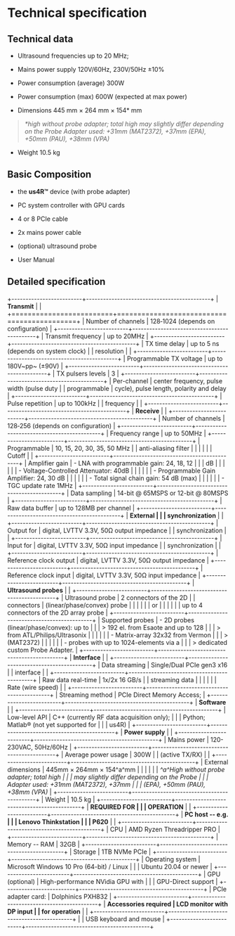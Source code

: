 # Technical specification

## Technical data

-   Ultrasound frequencies up to 20 MHz;

-   Mains power supply 120V/60Hz, 230V/50Hz ±10%

-   Power consumption (average) 300W

-   Power consumption (max) 600W (expected at max power)

-   Dimensions 445 mm × 264 mm × 154\* mm

> *\*high without probe adapter; total high may slightly differ
> depending on the Probe Adapter used: +31mm (MAT2372), +37mm (EPA),
> +50mm (PAU), +38mm (VPA)*

-   Weight 10.5 kg

## Basic Composition

-   the **us4R™** device (with probe adapter)

-   PC system controller with GPU cards

-   4 or 8 PCIe cable

-   2x mains power cable

-   (optional) ultrasound probe

-   User Manual

## Detailed specification

+-------------------------+--------------------------------------------+
| **Transmit**            |                                            |
+=========================+============================================+
| Number of channels      | 128‑1024 (depends on configuration)        |
+-------------------------+--------------------------------------------+
| Transmit frequency      | up to 20MHz                                |
+-------------------------+--------------------------------------------+
| TX time delay           | up to 5 ns (depends on system clock)       |
| resolution              |                                            |
+-------------------------+--------------------------------------------+
| Programmable TX voltage | up to 180V~pp~ (±90V)                      |
+-------------------------+--------------------------------------------+
| TX pulsers levels       | 3                                          |
+-------------------------+--------------------------------------------+
| Per-channel             | center frequency, pulse width (pulse duty  |
| programmable            | cycle), pulse length, polarity and delay   |
+-------------------------+--------------------------------------------+
| Pulse repetition        | up to 100kHz                               |
| frequency               |                                            |
+-------------------------+--------------------------------------------+
| **Receive**             |                                            |
+-------------------------+--------------------------------------------+
| Number of channels      | 128‑256 (depends on configuration)         |
+-------------------------+--------------------------------------------+
| Frequency range         | up to 50MHz                                |
+-------------------------+--------------------------------------------+
| Programmable            | 10, 15, 20, 30, 35, 50 MHz                 |
| anti-aliasing filter    |                                            |
|                         |                                            |
| Cutoff                  |                                            |
+-------------------------+--------------------------------------------+
| Amplifier gain          | -   LNA with programmable gain: 24, 18, 12 |
|                         |     dB                                     |
|                         |                                            |
|                         | -   Voltage-Controlled Attenuator: 40dB    |
|                         |                                            |
|                         | -   Programmable Gain Amplifier: 24, 30 dB |
|                         |                                            |
|                         | -   Total signal chain gain: 54 dB (max)   |
|                         |                                            |
|                         | -   TGC update rate 1MHz                   |
+-------------------------+--------------------------------------------+
| Data sampling           | 14-bit @ 65MSPS or 12-bit @ 80MSPS         |
+-------------------------+--------------------------------------------+
| Raw data buffer         | up to 128MB per channel                    |
+-------------------------+--------------------------------------------+
| **External              |                                            |
| synchronization**       |                                            |
+-------------------------+--------------------------------------------+
| Output for              | digital, LVTTV 3.3V, 50Ω output impedance  |
| synchronization         |                                            |
+-------------------------+--------------------------------------------+
| Input for               | digital, LVTTV 3.3V, 50Ω input impedance   |
| synchronization         |                                            |
+-------------------------+--------------------------------------------+
| Reference clock output  | digital, LVTTV 3.3V, 50Ω output impedance  |
+-------------------------+--------------------------------------------+
| Reference clock input   | digital, LVTTV 3.3V, 50Ω input impedance   |
+-------------------------+--------------------------------------------+
| **Ultrasound probes**   |                                            |
+-------------------------+--------------------------------------------+
| Ultrasound probe        | 2 connectors of the 2D                     |
| connectors              | (linear/phase/convex) probe                |
|                         |                                            |
|                         | or                                         |
|                         |                                            |
|                         | up to 4 connectors of the 2D array probe   |
+-------------------------+--------------------------------------------+
| Supported probes        | -   2D probes (linear/phase/convex): up to |
|                         |     > 192 el. from Esaote and up to 128    |
|                         |     > from ATL/Philips/Ultrasonix          |
|                         |                                            |
|                         | -   Matrix-array 32x32 from Vermon         |
|                         |     > (MAT2372)                            |
|                         |                                            |
|                         | -   probes with up to 1024-elements via a  |
|                         |     > dedicated custom Probe Adapter.      |
+-------------------------+--------------------------------------------+
| **Interface**           |                                            |
+-------------------------+--------------------------------------------+
| Data streaming          | Single/Dual PCIe gen3 x16                  |
| interface               |                                            |
+-------------------------+--------------------------------------------+
| Raw data real-time      | 1x/2x 16 GB/s                              |
| streaming data          |                                            |
|                         |                                            |
| Rate (wire speed)       |                                            |
+-------------------------+--------------------------------------------+
| Streaming method        | PCIe Direct Memory Access;                 |
+-------------------------+--------------------------------------------+
| **Software**            |                                            |
+-------------------------+--------------------------------------------+
| Low-level API           | C++ (currently RF data acquisition only);  |
|                         | Python; Matlab® (not yet supported for     |
|                         | us4R)                                      |
+-------------------------+--------------------------------------------+
| **Power supply**        |                                            |
+-------------------------+--------------------------------------------+
| Mains power             | 120-230VAC, 50Hz/60Hz                      |
+-------------------------+--------------------------------------------+
| Average power usage     | 300W                                       |
| (active TX/RX)          |                                            |
+-------------------------+--------------------------------------------+
| External dimensions     | 445mm × 264mm × 154^a^mm                   |
|                         |                                            |
|                         | *^a^High without probe adapter; total high |
|                         | may slightly differ depending on the Probe |
|                         | Adapter used: +31mm (*MAT2372*), +37mm     |
|                         | (EPA), +50mm (PAU), +38mm (VPA)*           |
+-------------------------+--------------------------------------------+
| Weight                  | 10.5 kg                                    |
+-------------------------+--------------------------------------------+
| **REQUIRED FOR          |                                            |
| OPERATION**             |                                            |
+-------------------------+--------------------------------------------+
| **PC host -- e.g.       |                                            |
| Lenovo Thinkstation     |                                            |
| P620**                  |                                            |
+-------------------------+--------------------------------------------+
| CPU                     | AMD Ryzen Threadripper PRO                 |
+-------------------------+--------------------------------------------+
| Memory -- RAM           | 32GB                                       |
+-------------------------+--------------------------------------------+
| Storage                 | 1TB NVMe PCIe                              |
+-------------------------+--------------------------------------------+
| Operating system        | Microsoft Windows 10 Pro (64-bit) / Linux  |
|                         | Ubuntu 20.04 or newer                      |
+-------------------------+--------------------------------------------+
| GPU (optional)          | High-performance NVidia GPU with           |
|                         | GPU-Direct support                         |
+-------------------------+--------------------------------------------+
| PCIe adapter card:      | Dolphinics PXH832                          |
+-------------------------+--------------------------------------------+
| **Accessories required  | LCD monitor with DP input                  |
| for operation**         |                                            |
+-------------------------+--------------------------------------------+
|                         | USB keyboard and mouse                     |
+-------------------------+--------------------------------------------+
